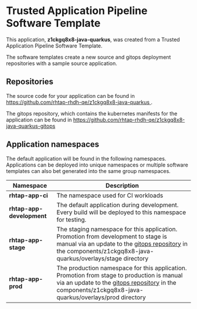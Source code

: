 # Trusted Application Pipeline Software Template

This application, **z1ckgq8x8-java-quarkus**, was created from a Trusted Application Pipeline Software Template.

The software templates create a new source and gitops deployment repositories with a sample source application. 

## Repositories

The source code for your application can be found in [https://github.com/rhtap-rhdh-qe/z1ckgq8x8-java-quarkus ](https://github.com/rhtap-rhdh-qe/z1ckgq8x8-java-quarkus ).
 
The gitops repository, which contains the kubernetes manifests for the application can be found in 
[https://github.com/rhtap-rhdh-qe/z1ckgq8x8-java-quarkus-gitops ](https://github.com/rhtap-rhdh-qe/z1ckgq8x8-java-quarkus-gitops ) 

## Application namespaces 

The default application will be found in the following namespaces. Applications can be deployed into unique namespaces or multiple software templates can also bet generated into the same group namespaces.  

|  Namespace   |  Description   |  
| -------- | -------- |
| **rhtap-app-ci** | The namespace used for CI workloads |
| **rhtap-app-development** | The default application during development. Every build will be deployed to this namespace for testing. |
| **rhtap-app-stage** | The staging namespace for this application. Promotion from development to stage is manual via an update to the [gitops repository](https://github.com/rhtap-rhdh-qe/z1ckgq8x8-java-quarkus-gitops ) in the components/z1ckgq8x8-java-quarkus/overlays/stage directory |
| **rhtap-app-prod** | The production namespace for this application. Promotion from stage to production is manual via an update to the [gitops repository](https://github.com/rhtap-rhdh-qe/z1ckgq8x8-java-quarkus-gitops ) in the components/z1ckgq8x8-java-quarkus/overlays/prod directory |